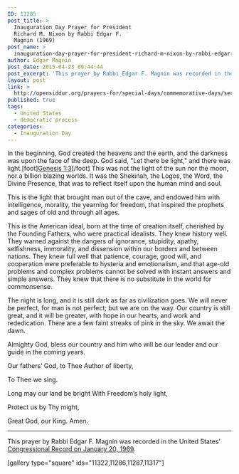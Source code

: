 ```yaml
---
ID: 11285
post_title: >
  Inauguration Day Prayer for President
  Richard M. Nixon by Rabbi Edgar F.
  Magnin (1969)
post_name: >
  inauguration-day-prayer-for-president-richard-m-nixon-by-rabbi-edgar-f-magnin-1969
author: Edgar Magnin
post_date: 2015-04-23 09:44:44
post_excerpt: 'This prayer by Rabbi Edgar F. Magnin was recorded in the United States’ <a href="https://archive.org/stream/congressionalrec115bunit#page/n647/mode/2up">Congressional Record on January 20, 1969</a>.'
layout: post
link: >
  http://opensiddur.org/prayers-for/special-days/commemorative-days/secular-national/inauguration-day/inauguration-day-prayer-for-president-richard-m-nixon-by-rabbi-edgar-f-magnin-1969/
published: true
tags:
  - United States
  - democratic process
categories:
  - Inauguration Day
---
```

<div class="english">
In the beginning, God created the heavens and the earth, and the darkness was upon the face of the deep. God said, "Let there be light," and there was light.[foot]<a href="http://www.sefaria.org/Genesis.1.3?lang=en&layout=block&sidebarLang=all">Genesis 1:3</a>[/foot] This was not the light of the sun nor the moon, nor a billion blazing worlds. It was the Shekinah, the Logos, the Word, the Divine Presence, that was to reflect itself upon the human mind and soul.

This is the light that brought man out of the cave, and endowed him with intelligence, morality, the yearning for freedom, that inspired the prophets and sages of old and through all ages.

This is the American ideal, born at the time of creation itself, cherished by the Founding Fathers, who were practical idealists. They knew history well. They warned against the dangers of ignorance, stupidity, apathy, selfishness, immorality, and dissension within our borders and between nations. They knew full well that patience, courage, good will, and cooperation were preferable to hysteria and emotionalism, and that age-old problems and complex problems cannot be solved with instant answers and simple answers. They knew that there is no substitute in the world for commonsense.

The night is long, and it is still dark as far as civilization goes. We will never be perfect, for man is not perfect; but we are on the way. Our country is still great, and it will be greater, with hope in our hearts, and work and rededication. There are a few faint streaks of pink in the sky. We await the dawn.

Almighty God, bless our country and him who will be our leader and our guide in the coming years.

Our fathers’ God, to Thee Author of liberty,

To Thee we sing.

Long may our land be bright With Freedom’s holy light,

Protect us by Thy might,

Great God, our King.
Amen.
</div>
<hr />
This prayer by Rabbi Edgar F. Magnin was recorded in the United States’ <a href="https://archive.org/stream/congressionalrec115bunit#page/n647/mode/2up">Congressional Record on January 20, 1969</a>.

[gallery type="square" ids="11322,11286,11287,11317"]